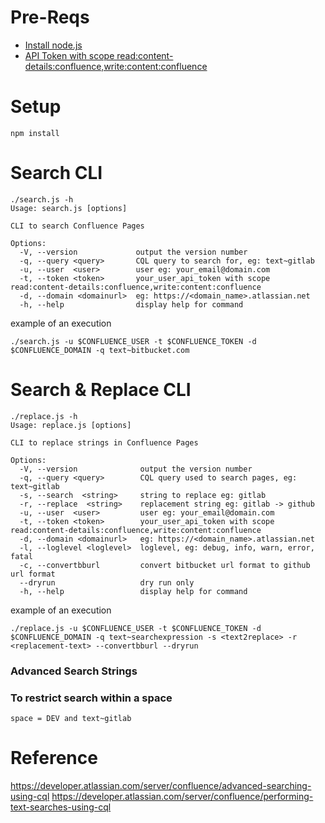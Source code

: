 # Pre-Reqs

* [Install node.js](https://nodejs.org/en/)
* [API Token with scope read:content-details:confluence,write:content:confluence](https://id.atlassian.com/manage/api-tokens)



# Setup
```
npm install
```

# Search CLI
```
./search.js -h                                                                                                                                                           
Usage: search.js [options]

CLI to search Confluence Pages

Options:
  -V, --version             output the version number
  -q, --query <query>       CQL query to search for, eg: text~gitlab
  -u, --user  <user>        user eg: your_email@domain.com
  -t, --token <token>       your_user_api_token with scope read:content-details:confluence,write:content:confluence
  -d, --domain <domainurl>  eg: https://<domain_name>.atlassian.net
  -h, --help                display help for command
```

example of an execution
```
./search.js -u $CONFLUENCE_USER -t $CONFLUENCE_TOKEN -d $CONFLUENCE_DOMAIN -q text~bitbucket.com                                                                       
```

# Search & Replace CLI
```
./replace.js -h                                                                                                                                   
Usage: replace.js [options]

CLI to replace strings in Confluence Pages

Options:
  -V, --version              output the version number
  -q, --query <query>        CQL query used to search pages, eg: text~gitlab
  -s, --search  <string>     string to replace eg: gitlab
  -r, --replace  <string>    replacement string eg: gitlab -> github
  -u, --user  <user>         user eg: your_email@domain.com
  -t, --token <token>        your_user_api_token with scope read:content-details:confluence,write:content:confluence
  -d, --domain <domainurl>   eg: https://<domain_name>.atlassian.net
  -l, --loglevel <loglevel>  loglevel, eg: debug, info, warn, error, fatal
  -c, --convertbburl         convert bitbucket url format to github url format
  --dryrun                   dry run only
  -h, --help                 display help for command
  ```
  
  example of an execution
```
./replace.js -u $CONFLUENCE_USER -t $CONFLUENCE_TOKEN -d $CONFLUENCE_DOMAIN -q text~searchexpression -s <text2replace> -r <replacement-text> --convertbburl --dryrun                                                         
```

### Advanced Search Strings

### To restrict search within a space 
```
space = DEV and text~gitlab
```

# Reference
https://developer.atlassian.com/server/confluence/advanced-searching-using-cql
https://developer.atlassian.com/server/confluence/performing-text-searches-using-cql
